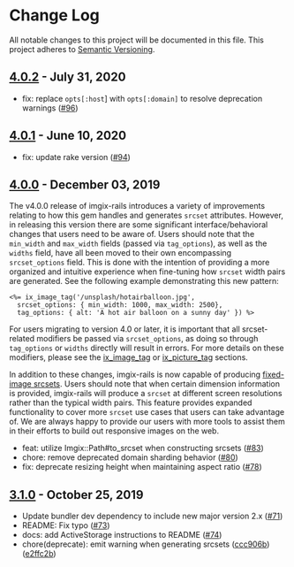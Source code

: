 # Change Log

All notable changes to this project will be documented in this file.
This project adheres to [Semantic Versioning](http://semver.org/).

## [4.0.2](https://github.com/imgix/imgix-rb/compare/4.0.1...4.0.2) - July 31, 2020
- fix: replace `opts[:host`] with `opts[:domain]` to resolve deprecation warnings ([#96](https://github.com/imgix/imgix-rails/pull/96))

## [4.0.1](https://github.com/imgix/imgix-rb/compare/4.0.0...4.0.1) - June 10, 2020

- fix: update rake version ([#94](https://github.com/imgix/imgix-rails/pull/94))

## [4.0.0](https://github.com/imgix/imgix-rb/compare/3.1.0...4.0.0) - December 03, 2019

The v4.0.0 release of imgix-rails introduces a variety of improvements relating to how this gem handles and generates `srcset` attributes. However, in releasing this version there are some significant interface/behavioral changes that users need to be aware of. Users should note that the `min_width` and `max_width` fields (passed via `tag_options`), as well as the `widths` field, have all been moved to their own encompassing `srcset_options` field. This is done with the intention of providing a more organized and intuitive experience when fine-tuning how `srcset` width pairs are generated. See the following example demonstrating this new pattern:

```erb
<%= ix_image_tag('/unsplash/hotairballoon.jpg',
  srcset_options: { min_width: 1000, max_width: 2500},
  tag_options: { alt: 'A hot air balloon on a sunny day' }) %>
```

For users migrating to version 4.0 or later, it is important that all srcset-related modifiers be passed via `srcset_options`, as doing so through `tag_options` or `widths` directly will result in errors. For more details on these modifiers, please see the [ix_image_tag](https://github.com/imgix/imgix-rails#ix_image_tag) or [ix_picture_tag](https://github.com/imgix/imgix-rails#ix_picture_tag) sections.

In addition to these changes, imgix-rails is now capable of producing [fixed-image srcsets](https://github.com/imgix/imgix-rb#fixed-image-rendering). Users should note that when certain dimension information is provided, imgix-rails will produce a `srcset` at different screen resolutions rather than the typical width pairs. This feature provides expanded functionality to cover more `srcset` use cases that users can take advantage of. We are always happy to provide our users with more tools to assist them in their efforts to build out responsive images on the web.

* feat: utilize Imgix::Path#to_srcset when constructing srcsets ([#83](https://github.com/imgix/imgix-rails/pull/83))
* chore: remove deprecated domain sharding behavior ([#80](https://github.com/imgix/imgix-rails/pull/80))
* fix: deprecate resizing height when maintaining aspect ratio ([#78](https://github.com/imgix/imgix-rails/pull/78))

## [3.1.0](https://github.com/imgix/imgix-rb/compare/3.0.2...3.1.0) - October 25, 2019

* Update bundler dev dependency to include new major version 2.x ([#71](https://github.com/imgix/imgix-rb/pull/71))
* README: Fix typo ([#73](https://github.com/imgix/imgix-rb/pull/73))
* docs: add ActiveStorage instructions to README ([#74](https://github.com/imgix/imgix-rb/pull/74))
* chore(deprecate): emit warning when generating srcsets ([ccc906b](https://github.com/imgix/imgix-rails/commit/ccc906be749945f6f843b5eeb04ab03a292ccbfb)) ([e2ffc2b](https://github.com/imgix/imgix-rails/commit/e2ffc2b4f847c15ea73fa161b673885e704e4cf2))
